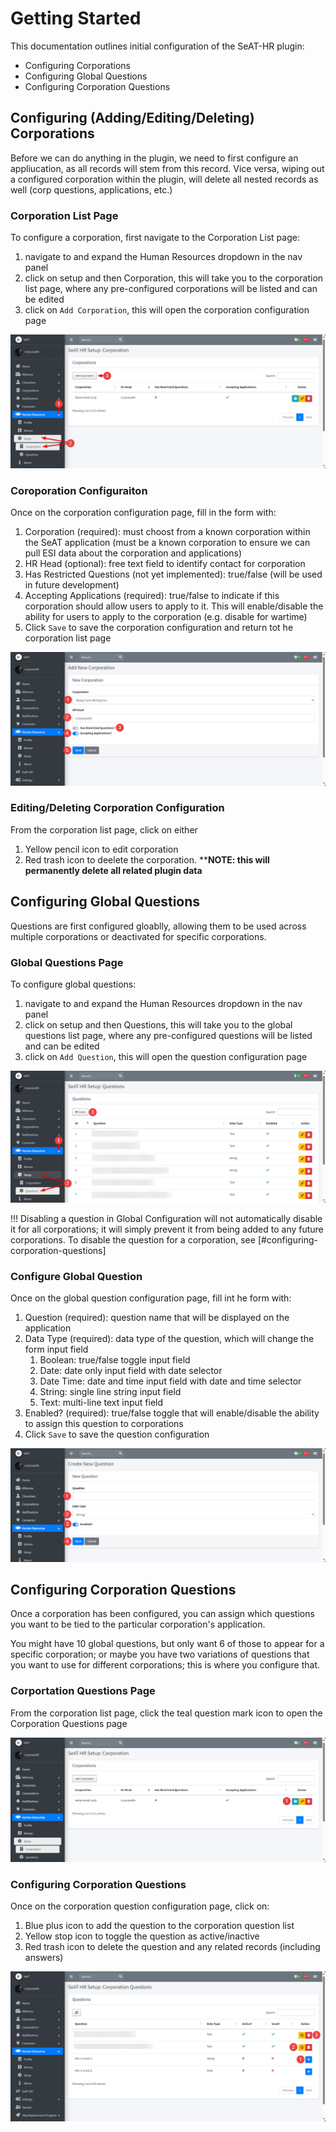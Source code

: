 # Getting Started

This documentation outlines initial configuration of the SeAT-HR plugin:

- Configuring Corporations
- Configuring Global Questions
- Configuring Corporation Questions



## Configuring (Adding/Editing/Deleting) Corporations

Before we can do anything in the plugin, we need to first configure an appliucation, as all records will stem from this record. Vice versa, wiping out a configured corporation within the plugin, will delete all nested records as well (corp questions, applications, etc.)

### Corporation List Page

To configure a corporation, first navigate to the Corporation List page:

1. navigate to and expand the Human Resources dropdown in the nav panel
2. click on setup and then Corporation, this will take you to the corporation list page, where any pre-configured corporations will be listed and can be edited
3. click on `Add Corporation`, this will open the corporation configuration page

[![adding_corporations](./images/adding_corporations.png)](./images/adding_corporations.png)


### Coroporation Configuraiton

Once on the corporation configuration page, fill in the form with:

1. Corporation (required):  must choost from a known corporation within the SeAT application (must be a known corporation to ensure we can pull ESI data about the corporation and applications)
2. HR Head (optional): free text field to identify contact for corporation
3. Has Restricted Questions (not yet implemented): true/false (will be used in future development)
4. Accepting Applications (required): true/false to indicate if this corporation should allow users to apply to it. This will enable/disable the ability for users to apply to the corporation (e.g. disable for wartime)
5. Click `Save` to save the corporation configuration and return tot he corporation list page

[![corporation_configuration](./images/corporation_configuration.png)](./images/corporation_configuration.png)


### Editing/Deleting Corporation Configuration

From the corporation list page, click on either

1. Yellow pencil icon to edit corporation
2. Red trash icon to deelete the corporation. ****NOTE: this will permanently delete all related plugin data**


## Configuring Global Questions

Questions are first configured gloablly, allowing them to be used across multiple corporations or deactivated for specific corporations.

### Global Questions Page

To configure global questions:

1. navigate to and expand the Human Resources dropdown in the nav panel
2. click on setup and then Questions, this will take you to the global questions list page, where any pre-configured questions will be listed and can be edited
3. click on `Add Question`, this will open the question configuration page

[![global_questions](./images/global_questions_page.png)](./images/global_questions_page.png)

!!! Disabling a question in Global Configuration will not automatically disable it for all corporations; it will simply prevent it from being added to any future corporations. To disable the question for a corporation, see  [#configuring-corporation-questions]

### Configure Global Question

Once on the global question configuration page, fill int he form with:

1. Question (required): question name that will be displayed on the application
2. Data Type (required): data type of the question, which will change the form input field
   1. Boolean: true/false toggle input field
   2. Date: date only input field with date selector 
   3. Date Time: date and time input field with date and time selector
   4. String: single line string input field
   5. Text: multi-line text input field
3. Enabled? (required): true/false toggle that will enable/disable the ability to assign this question to corporations
4. Click `Save` to save the question configuration

[![question_configuration](./images/question_configuration.png)](./images/question_configuration.png)



## Configuring Corporation Questions

Once a corporation has been configured, you can assign which questions you want to be tied to the particular corporation's application.

You might have 10 global questions, but only want 6 of those to appear for a specific corporation; or maybe you have two variations of questions that you want to use for different corporations; this is where you configure that.

### Corportation Questions Page

From the corporation list page, click the teal question mark icon to open the Corporation Questions page

[![open_corporation_question](./images/open_corporation_question.png)](./images/open_corporation_question.png)


### Configuring Corporation Questions

Once on the corporation question configuration page, click on:

1. Blue plus icon to add the question to the corporation question list
2. Yellow stop icon to toggle the question as active/inactive
3. Red trash icon to delete the question and any related records (including answers)


[![configuring_corporation_question](./images/configuring_corporation_question.png)](./images/configuring_corporation_question.png)

